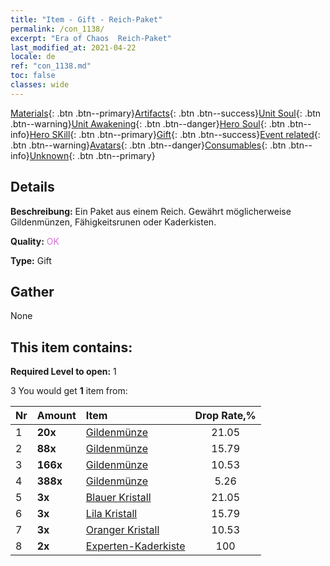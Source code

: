 ```yaml
---
title: "Item - Gift - Reich-Paket"
permalink: /con_1138/
excerpt: "Era of Chaos  Reich-Paket"
last_modified_at: 2021-04-22
locale: de
ref: "con_1138.md"
toc: false
classes: wide
---
```

 [Materials](/ItemsDE/){: .btn .btn--primary}[Artifacts](/ItemsDE/Artifacts/){: .btn .btn--success}[Unit Soul](/ItemsDE/UnitSoul/){: .btn .btn--warning}[Unit Awakening](/ItemsDE/UnitAwakening/){: .btn .btn--danger}[Hero Soul](/ItemsDE/HeroSoul/){: .btn .btn--info}[Hero SKill](/ItemsDE/HeroSkill/){: .btn .btn--primary}[Gift](/ItemsDE/Gift/){: .btn .btn--success}[Event related](/ItemsDE/Events/){: .btn .btn--warning}[Avatars](/ItemsDE/Avatars/){: .btn .btn--danger}[Consumables](/ItemsDE/Consumables/){: .btn .btn--info}[Unknown](/ItemsDE/Unknown/){: .btn .btn--primary}

## Details
 **Beschreibung:** Ein Paket aus einem Reich. Gewährt möglicherweise Gildenmünzen, Fähigkeitsrunen oder Kaderkisten.

 **Quality:** <span style="color: #DA70D6">OK</span>

 **Type:** Gift

## Gather

  None

## This item contains:

 **Required Level to open:** 1

 3 You would get **1** item  from:

  | Nr | Amount |     Item    | Drop Rate,% |
  |:---|:-------|:------------|:---------:|
  | 1 |  **20x** | [Gildenmünze](/de/Items/con_896/) | 21.05 | 
  | 2 |  **88x** | [Gildenmünze](/de/Items/con_896/) | 15.79 | 
  | 3 |  **166x** | [Gildenmünze](/de/Items/con_896/) | 10.53 | 
  | 4 |  **388x** | [Gildenmünze](/de/Items/con_896/) | 5.26 | 
  | 5 |  **3x** | [Blauer Kristall](/de/Items/con_716/) | 21.05 | 
  | 6 |  **3x** | [Lila Kristall](/de/Items/con_720/) | 15.79 | 
  | 7 |  **3x** | [Oranger Kristall](/de/Items/con_730/) | 10.53 | 
  | 8 |  **2x** | [Experten-Kaderkiste](/de/Items/con_767/) | 100 | 
